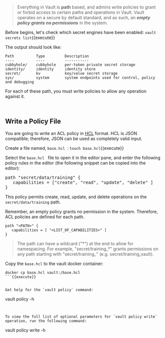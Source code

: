 > Everything in Vault is **path** based, and admins write policies to grant or forbid access to certain paths and operations in Vault. Vault operates on a secure by default standard, and as such, an ***empty policy grants no permissions*** in the system.

Before begins, let's check which secret engines have been enabled: `vault secrets list`{{execute}}

The output should look like:

```
Path          Type         Description
----          ----         -----------
cubbyhole/    cubbyhole    per-token private secret storage
identity/     identity     identity store
secret/       kv           key/value secret storage
sys/          system       system endpoints used for control, policy and debugging
```

For each of these path, you must write policies to allow any operation against it.

<br>

## Write a Policy File

You are going to write an ACL policy in [HCL](https://github.com/hashicorp/hcl) format. HCL is JSON compatible; therefore, JSON can be used as completely valid input.

Create a file named, `base.hcl `: `touch base.hcl`{{execute}}

Select the `base.hcl ` file to open it in the editor pane, and enter the following policy rules in the editor (the following snippet can be copied into the editor):

<pre class="file" data-filename="base.hcl" data-target="replace">
path "secret/data/training" {
   capabilities = ["create", "read", "update", "delete" ]
}
</pre>

This policy permits create, read, update, and delete operations on the `secret/data/training` path.

Remember, an empty policy grants no permission in the system. Therefore, ACL policies are defined for each path.

```
path "<PATH>" {
   capabilities = [ "<LIST_OF_CAPABILITIES>" ]
}
```

> The path can have a wildcard ("\*") at the end to allow for namespacing. For example, "secret/training\_*" grants permissions on any path starting with "secret/training_" (e.g. secret/training_vault).


Copy the `base.hcl` to the vault docker container:

```
docker cp base.hcl vault:/base.hcl
```{{execute}}


Get help for the `vault policy` command:

```
vault policy -h
```{{execute}}


To view the full list of optional parameters for `vault policy write` operation, run the following command:

```
vault policy write -h
```{{execute}}
